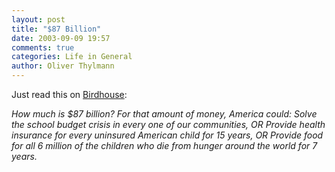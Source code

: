 ```yaml
---
layout: post
title: "$87 Billion"
date: 2003-09-09 19:57
comments: true
categories: Life in General
author: Oliver Thylmann
---
```



Just read this on [Birdhouse](http://birdhouse.org/blog/archives/001049.php):

*How much is $87 billion? For that amount of money, America could: 
Solve the school budget crisis in every one of our communities,
OR
Provide health insurance for every uninsured American child for 15 years,
OR
Provide food for all 6 million of the children who die from hunger around the world for 7 years.*


